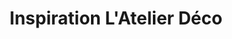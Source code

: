 ---
title: "Inspiration L'Atelier Déco"
url: /rennes/inspiration-latelier-deco/
shop: Raumausstattung
---